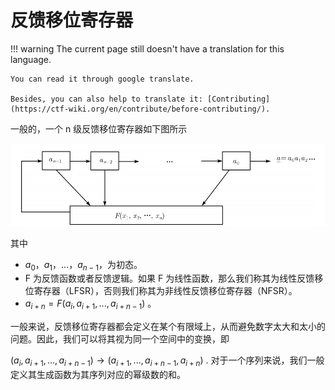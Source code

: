 # 反馈移位寄存器
!!! warning
    The current page still doesn't have a translation for this language.

    You can read it through google translate.

    Besides, you can also help to translate it: [Contributing](https://ctf-wiki.org/en/contribute/before-contributing/).



一般的，一个 n 级反馈移位寄存器如下图所示

![image-20180712201048987](./figure/n-fsr.png)

其中

- $a_0$，$a_1$，…，$a_{n-1}$，为初态。
- F 为反馈函数或者反馈逻辑。如果 F 为线性函数，那么我们称其为线性反馈移位寄存器（LFSR），否则我们称其为非线性反馈移位寄存器（NFSR）。
- $a_{i+n}=F(a_i,a_{i+1},...,a_{i+n-1})$ 。

一般来说，反馈移位寄存器都会定义在某个有限域上，从而避免数字太大和太小的问题。因此，我们可以将其视为同一个空间中的变换，即

$(a_i,a_{i+1},...,a_{i+n-1}) \rightarrow (a_{i+1},...,a_{i+n-1},a_{i+n})$
.
对于一个序列来说，我们一般定义其生成函数为其序列对应的幂级数的和。